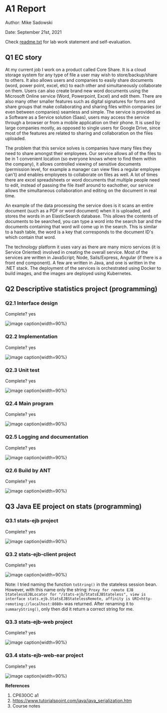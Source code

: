 # A1 Report

Author: Mike Sadowski

Date: September 21st, 2021

Check [readme.txt](readme.txt) for lab work statement and self-evaluation.

## Q1 EC story

At my current job I work on a product called Core Share. It is a cloud storage system for any type of file a user may wish to store/backup/share to others. It also allows users and companies to easily share documents (word, power point, excel, etc) to each other and simultaneously collaborate on them. Users can also create brand new word documents using the Microsoft Online service (Word, Powerpoint, Excel) and edit them. There are also many other smaller features such as digital signatures for forms and share groups that make collaborating and sharing files within companies (or even between companies) seamless and simple. The service is provided as a Software as a Service solution (Saas), users may access the service through a browser or from a mobile application on their phone. It is used by large companies mostly, as opposed to single users for Google Drive, since most of the features are related to sharing and collaboration on the files uploaded.

The problem that this service solves is companies have many files they need to share amongst their employees. Our service allows all of the files to be in 1 convenient location (so everyone knows where to find them within the company), it allows controlled viewing of sensitive documents (permission level, for example a manager can view files a regular employee can't) and enables employees to collaborate on files as well. A lot of times there are excel spreadsheets or word documents that multiple people need to edit, instead of passing the file itself around to eachother, our service allows the simultaneous collaboration and editing on the document in real time.

An example of the data processing the service does is it scans an entire document (such as a PDF or word document) when it is uploaded, and stores the words in an ElasticSearch database. This allows the contents of documents to be searched, you can type a word into the search bar and the documents containing that word will come up in the search. This is similar to a hash table, the word is a key that corresponds to the document ID's which contain that word.

The technology platform it uses vary as there are many micro services (it is Service Oriented) involved in creating the overall service. Most of the services are written in JavaScript; Node, Sails/Express, Angular (if there is a front end component). A few are written in Java, and one is written in the .NET stack. The deployment of the services is orchestrated using Docker to build images, and the images are deployed using Kubernetes.

## Q2 Descriptive statistics project (programming)

### Q2.1 Interface design

Complete? yes

![image caption](images/task2-1.png){width=90%}

### Q2.2 Implementation

Complete? yes

![image caption](images/task2-2.png){width=90%}

### Q2.3 Unit test

Complete? yes

![image caption](images/task2-3.png){width=90%}

### Q2.4 Main program

Complete? yes

![image caption](images/task2-4.png){width=90%}

### Q2.5 Logging and documentation

Complete? yes

![image caption](images/task2-5.png){width=90%}

### Q2.6 Build by ANT

Complete? yes

![image caption](images/task2-6.png){width=90%}

## Q3 Java EE project on stats (programming)

### Q3.1 stats-ejb project

Complete? yes

![image caption](images/task3-1.png){width=90%}

### Q3.2 stats-ejb-client project

Complete? yes

![image caption](images/task3-2.png){width=90%}

Note: I tried naming the function `toString()` in the stateless session bean. However, with this name only the string: `Proxy for remote EJB StatelessEJBLocator for "/stats-ejb/StatsEJBStateless", view is interface stats.ejb.StatsEJBStatelessRemote, affinity is URI<http-remoting://localhost:8080>` was returned. After renaming it to `summaryString()`, only then did it return a correct string for me.

### Q3.3 stats-ejb-web project

Complete? yes

![image caption](images/task3-3.png){width=90%}

### Q3.4 stats-ejb-web-ear project

Complete? yes

![image caption](images/task3-4.png){width=90%}

**References**

1. CP630OC a1
2. https://www.tutorialspoint.com/java/java_serialization.htm
3. Course notes